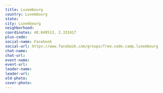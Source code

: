 ```yaml
---
title: Luxembourg
country: Luxembourg
state: 
city: Luxembourg
neighborhood: 
coordinates: 48.849513, 2.332417
plus-code:
social-name: Facebook
social-url: https://www.facebook.com/groups/free.code.camp.luxembourg
chat-name:
chat-url:
event-name:
event-url:
leader-name:
leader-url:
old-photo: 
cover-photo:
---
```

